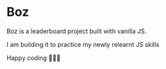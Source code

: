 # Boz
Boz is a leaderboard project built with vanilla JS.

I am building it to practice my newly relearnt JS skills

Happy coding 🚀🚀🚀